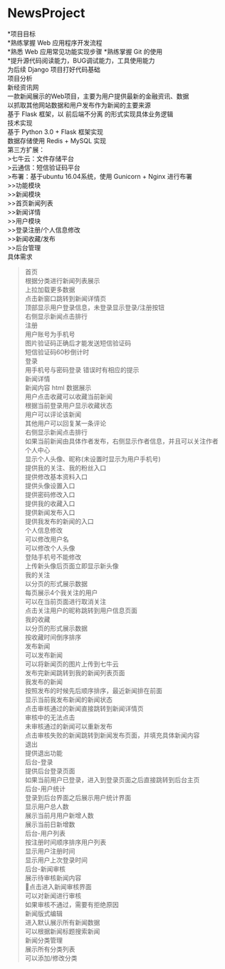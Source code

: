 # NewsProject  
*项目目标  
  *熟练掌握 Web 应用程序开发流程  
  *熟悉 Web 应用常见功能实现步骤 
  *熟练掌握 Git 的使用  
  *提升源代码阅读能力，BUG调试能力，工具使用能力  
  为后续 Django 项目打好代码基础  
项目分析  
  新经资讯网  
    一款新闻展示的Web项目，主要为用户提供最新的金融资讯、数据  
    以抓取其他网站数据和用户发布作为新闻的主要来源  
    基于 Flask 框架，以 前后端不分离 的形式实现具体业务逻辑  
技术实现  
  基于 Python 3.0 + Flask 框架实现  
  数据存储使用 Redis + MySQL 实现  
第三方扩展：  
    >七牛云：文件存储平台  
    >云通信：短信验证码平台  
    >布署：基于ubuntu 16.04系统，使用 Gunicorn + Nginx 进行布署  
        >>功能模块  
        >>新闻模块  
        >>首页新闻列表  
        >>新闻详情  
        >>用户模块  
        >>登录注册/个人信息修改  
        >>新闻收藏/发布  
        >>后台管理  
具体需求  
  >首页  
  >根据分类进行新闻列表展示  
  >上拉加载更多数据  
  >点击新窗口跳转到新闻详情页  
  >顶部显示用户登录信息，未登录显示登录/注册按钮  
  >右侧显示新闻点击排行  
注册  
  >用户账号为手机号  
  >图片验证码正确后才能发送短信验证码  
  >短信验证码60秒倒计时  
登录  
  >用手机号与密码登录 
  >错误时有相应的提示  
新闻详情  
  >新闻内容 html 数据展示  
  >用户点击收藏可以收藏当前新闻  
  >根据当前登录用户显示收藏状态  
  >用户可以评论该新闻  
  >其他用户可以回复某一条评论  
  >右侧显示新闻点击排行  
  >如果当前新闻由具体作者发布，右侧显示作者信息，并且可以关注作者  
个人中心  
  >显示个人头像、昵称(未设置时显示为用户手机号)  
  >提供我的关注、我的粉丝入口  
  >提供修改基本资料入口  
  >提供头像设置入口  
  >提供密码修改入口  
  >提供我的收藏入口  
  >提供新闻发布入口  
  >提供我发布的新闻的入口  
个人信息修改  
  >可以修改用户名  
  >可以修改个人头像  
  >登陆手机号不能修改  
  >上传新头像后页面立即显示新头像  
我的关注  
  >以分页的形式展示数据  
  >每页展示4个我关注的用户  
  >可以在当前页面进行取消关注  
  >点击关注用户的昵称跳转到用户信息页面  
我的收藏  
  >以分页的形式展示数据  
  >按收藏时间倒序排序  
发布新闻  
  >可以发布新闻  
  >可以将新闻页的图片上传到七牛云  
  >发布完新闻跳转到我的新闻列表页面  
  >我发布的新闻  
  >按照发布的时候先后顺序排序，最近新闻排在前面  
  >显示当前我发布新闻的新闻状态  
  >点击审核通过的新闻直接跳转到新闻详情页  
  >审核中的无法点击  
  >未审核通过的新闻可以重新发布  
  >点击审核失败的新闻跳转到新闻发布页面，并填充具体新闻内容  
  >退出  
  >提供退出功能  
后台-登录  
  >提供后台登录页面  
  >如果当前用户已登录，进入到登录页面之后直接跳转到后台主页  
后台-用户统计  
  >登录到后台界面之后展示用户统计界面  
  >显示用户总人数  
  >展示当前月用户新增人数  
  >展示当前日新增数  
后台-用户列表  
  >按注册时间顺序排序用户列表  
  >显示用户注册时间  
  >显示用户上次登录时间  
后台-新闻审核  
  >展示待审核新闻内容  
  >点击进入新闻审核界面  
  >可以对新闻进行审核  
  >如果审核不通过，需要有拒绝原因  
  >新闻版式编辑  
  >进入默认展示所有新闻数据  
  >可以根据新闻标题搜索新闻  
新闻分类管理  
  >展示所有分类列表  
  >可以添加/修改分类  
